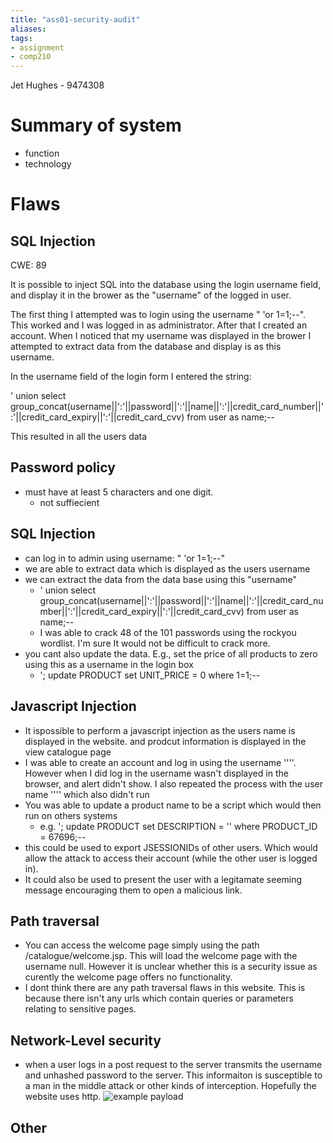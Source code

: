 ```yaml
---
title: "ass01-security-audit"
aliases: 
tags: 
- assignment
- comp210
---
```



Jet Hughes - 9474308

# Summary of system
- function
- technology

# Flaws
## SQL Injection 
CWE: 89

It is possible to inject SQL into the database using the login username field, and display it in the brower as the "username" of the logged in user.

The first thing I attempted was to login using the username " 'or 1=1;--". This worked and I was logged in as administrator.
After that I created an account. When I noticed that my username was displayed in the brower I attempted to extract data from the database and display is as this username. 

In the username field of the login form I entered the string:

' union select group_concat(username||':'||password||':'||name||':'||credit_card_number||':'||credit_card_expiry||':'||credit_card_cvv) from user as name;--

This resulted in all the users data

## Password policy
- must have at least 5 characters and one digit.
	- not suffiecient

## SQL Injection
- can log in to admin using username: " 'or 1=1;--"
- we are able to  extract data which is displayed as the users username
- we can extract the data from the data base using this "username"
	- ' union select group_concat(username||':'||password||':'||name||':'||credit_card_number||':'||credit_card_expiry||':'||credit_card_cvv) from user as name;--
	- I was able to crack 48 of the 101 passwords using the rockyou wordlist. I'm sure It would not be difficult to crack more.
- you cant also update the data. E.g., set the price of all products to zero using this as a username in the login box
	- '; update PRODUCT set UNIT_PRICE = 0 where 1=1;--

## Javascript Injection
- It ispossible to perform a javascript injection as the users name is displayed in the website. and prodcut information is displayed in the view catalogue page
- I was able to create an account and log in using the username ''<script>alert("hello")</script>''. However when I did log in the username wasn't displayed in the browser, and alert didn't show. I also repeated the process with the user name ''<script>console.log("hello")</script>'' which also didn't run
- You was able to update a product name to be a script which would then run on others systems
	- e.g. '; update PRODUCT set DESCRIPTION = '<script>alert("hello")</script>' where PRODUCT_ID = 67696;--
- this could be used to export JSESSIONIDs of other users. Which would allow the attack to access their account (while the other user is logged in).
- It could also be used to present the user with a legitamate seeming message encouraging them to open a malicious link.

## Path traversal
- You can access the welcome page simply using the path /catalogue/welcome.jsp. This will load the welcome page with the username null. However it is unclear whether this is a security issue as curently the welcome page offers no functionality. 
- I dont think there are any path traversal flaws in this website. This is because there isn't any urls which contain queries or parameters relating to sensitive pages. 
## Network-Level security
- when a user logs in a post request to the server transmits the username and unhashed password to the server. This informaiton is susceptible to a man in the middle attack or other kinds of interception. Hopefully the website uses http. 
![example payload](https://i.imgur.com/9Tn6gx1.png)
## Other

